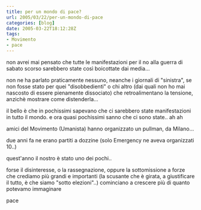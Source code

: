 ```yaml
---
title: per un mondo di pace?
url: 2005/03/22/per-un-mondo-di-pace
categories: [blog]
date: 2005-03-22T18:12:28Z
tags:
- Movimento
- pace
---
```


non avrei mai pensato che tutte le manifestazioni per il no alla guerra di sabato scorso sarebbero state cos&#xec; boicottate dai media…

non ne ha parlato praticamente nessuno, neanche i giornali di "sinistra", se non fosse stato per quei "disobbedienti" o chi altro (dai quali non ho mai nascosto di essere pienamente dissociato) che retroalimentano la tensione, anzichè mostrare come distenderla…

il bello è che in pochissimi sapevano che ci sarebbero state manifestazioni in tutto il mondo. e ora quasi pochissimi sanno che ci sono state.. ah ah

amici del Movimento (Umanista) hanno organizzato un pullman, da Milano…
  
due anni fa ne erano partiti a dozzine (solo Emergency ne aveva organizzati 10..)
  
quest'anno il nostro è stato uno dei pochi..

forse il disinteresse, o la rassegnazione, oppure la sottomissione a forze che crediamo pi&#xf9; grandi e importanti (la scusante che è girata, a giustificare il tutto, è che siamo "sotto elezioni"..) cominciano a crescere più di quanto potevamo immaginare

pace